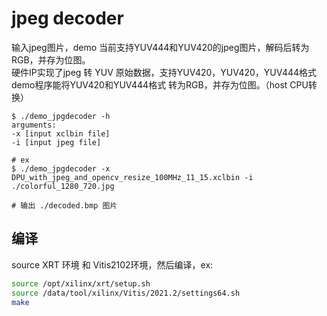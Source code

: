 # jpeg decoder 

输入jpeg图片，demo 当前支持YUV444和YUV420的jpeg图片，解码后转为RGB，并存为位图。  
硬件IP实现了jpeg 转 YUV 原始数据，支持YUV420，YUV420，YUV444格式  
demo程序能将YUV420和YUV444格式 转为RGB，并存为位图。（host CPU转换）  

```
$ ./demo_jpgdecoder -h
arguments:
-x [input xclbin file]
-i [input jpeg file]

# ex
$ ./demo_jpgdecoder -x DPU_with_jpeg_and_opencv_resize_100MHz_11_15.xclbin -i ./colorful_1280_720.jpg

# 输出 ./decoded.bmp 图片
```

## 编译 
source XRT 环境  和 Vitis2102环境，然后编译，ex:
```bash
source /opt/xilinx/xrt/setup.sh
source /data/tool/xilinx/Vitis/2021.2/settings64.sh
make 
```
